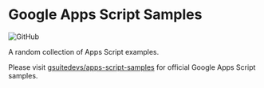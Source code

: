 # Google Apps Script Samples

![GitHub](https://img.shields.io/github/license/mashape/apistatus.svg)

A random collection of Apps Script examples.

Please visit [gsuitedevs/apps-script-samples](https://github.com/gsuitedevs/apps-script-samples) for official Google Apps Script samples.

